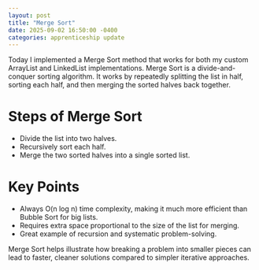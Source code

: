 ```yaml
---
layout: post
title: "Merge Sort"
date: 2025-09-02 16:50:00 -0400
categories: apprenticeship update
---
```


Today I implemented a Merge Sort method that works for both my custom ArrayList
and LinkedList implementations.
Merge Sort is a divide-and-conquer sorting algorithm. It works by repeatedly
splitting the list in half, sorting each half, and then merging the sorted
halves back together.

# Steps of Merge Sort

- Divide the list into two halves.
- Recursively sort each half.
- Merge the two sorted halves into a single sorted list.

# Key Points

- Always O(n log n) time complexity, making it much more efficient than Bubble Sort for big lists.
- Requires extra space proportional to the size of the list for merging.
- Great example of recursion and systematic problem-solving.

Merge Sort helps illustrate how breaking a problem into smaller pieces can lead
to faster, cleaner solutions compared to simpler iterative approaches.